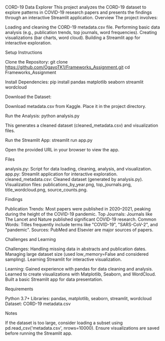 CORD-19 Data Explorer
This project analyzes the CORD-19 dataset to explore patterns in COVID-19 research papers and presents the findings through an interactive Streamlit application.
Overview
The project involves:

Loading and cleaning the CORD-19 metadata.csv file.
Performing basic data analysis (e.g., publication trends, top journals, word frequencies).
Creating visualizations (bar charts, word cloud).
Building a Streamlit app for interactive exploration.

Setup Instructions

Clone the Repository:
git clone https://github.com/OgayoTK1/Frameworks_Assignment.git
cd Frameworks_Assignment


Install Dependencies:
pip install pandas matplotlib seaborn streamlit wordcloud


Download the Dataset:

Download metadata.csv from Kaggle.
Place it in the project directory.


Run the Analysis:
python analysis.py

This generates a cleaned dataset (cleaned_metadata.csv) and visualization files.

Run the Streamlit App:
streamlit run app.py

Open the provided URL in your browser to view the app.


Files

analysis.py: Script for data loading, cleaning, analysis, and visualization.
app.py: Streamlit application for interactive exploration.
cleaned_metadata.csv: Cleaned dataset (generated by analysis.py).
Visualization files: publications_by_year.png, top_journals.png, title_wordcloud.png, source_counts.png.

Findings

Publication Trends: Most papers were published in 2020–2021, peaking during the height of the COVID-19 pandemic.
Top Journals: Journals like The Lancet and Nature published significant COVID-19 research.
Common Words: Titles frequently include terms like "COVID-19", "SARS-CoV-2", and "pandemic".
Sources: PubMed and Elsevier are major sources of papers.

Challenges and Learning

Challenges:
Handling missing data in abstracts and publication dates.
Managing large dataset size (used low_memory=False and considered sampling).
Learning Streamlit for interactive visualization.


Learning:
Gained experience with pandas for data cleaning and analysis.
Learned to create visualizations with Matplotlib, Seaborn, and WordCloud.
Built a basic Streamlit app for data presentation.



Requirements

Python 3.7+
Libraries: pandas, matplotlib, seaborn, streamlit, wordcloud
Dataset: CORD-19 metadata.csv

Notes

If the dataset is too large, consider loading a subset using pd.read_csv('metadata.csv', nrows=10000).
Ensure visualizations are saved before running the Streamlit app.

